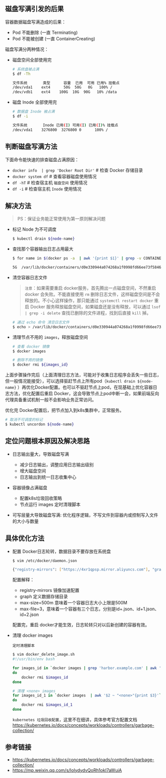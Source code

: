 ## 磁盘写满引发的后果

容器数据磁盘写满造成的后果：

- Pod 不能删除 (一直 Terminating)
- Pod 不能被创建 (一直 ContainerCreating)

磁盘写满分两种情况：

- 磁盘空间全部使用完

    ```bash
    # 系统盘被占满
    $ df -Th

    文件系统       类型      容量  已用  可用 已用% 挂载点
    /dev/vda1    ext4      50G  50G   0G   100% /
    /dev/vdb1    ext4    100G  10G  90G   10% /data
    ```

- 磁盘 Inode 全部使用完

    ```bash
    # 数据盘 Inode 被占满
    $ df -i

    文件系统       Inode 已用(I) 可用(I) 已用(I)% 挂载点
    /dev/vda1    3276800  3276800 0      100% /
    ```

## 判断磁盘写满方法

下面命令能快速的排查磁盘占满原因：

- `docker info  | grep 'Docker Root Dir'` # 检查 Docker 存储目录
- `docker system df` # 查看容器磁盘使用情况
- `df -hT` # 检查宿主机 `磁盘空间` 使用情况
- `df -i`  # 检查宿主机 `Inode` 使用情况

## 解决方法

> PS：保证业务能正常使用为第一原则解决问题

- 标记 Node 为不可调度

    ```bash
    $ kubectl drain ${node-name}
    ```

- 查找那个容器输出日志占用最大

    ```bash
    $ for name in $(docker ps -a  | awk '{print $1}' | grep -v CONTAINER); do docker inspect $name | grep LogPath | awk '{print $NF}' | tr -d '",' |xargs du -sh;done

    5G	/var/lib/docker/containers/d0e330944a074268a1f0998fd66ee73f584642352a2fe77304c1fa49b819893a/d0e330944a074268a1f0998fd66ee73f584642352a2fe77304c1fa49b819893a-json.log
    ```

- 清空容器日志文件

    > `注意`：如果需要重启 docker服务，首先腾出一点磁盘空间，不然重启 docker 会失败。不能直接使用 `rm` 删除日志文件，这样磁盘空间是不会释放的。不小心这样操作，那只能通过 `systemctl restart docker` 重启 Docker 服务释放磁盘空间，如果磁盘还是没有释放，可以通过 `lsof | grep -i delete` 查找已删除的文件进程，找到后直接 `kill` 掉。

    ```bash
    # 通过 echo 命令 清空日志文件
    $ echo > /var/lib/docker/containers/d0e330944a074268a1f0998fd66ee73f584642352a2fe77304c1fa49b819893a/d0e330944a074268a1f0998fd66ee73f584642352a2fe77304c1fa49b819893a-json.log
    ```

- 清理节点不用的 `images`，释放磁盘空间

    ```bash
    # 查看 docker 镜像
    $ docker images

    # 删除不用的镜像
    $ docker rmi ${images_id}
    ```


上面步骤操作完后（上面清理日志方法，可能对于收集日志程序会丢失一些日志，但一般情况能接受），可以选择驱赶节点上所有pod（`kubectl drain ${node-name}` ）再优化Docker配置。也可以不驱赶节点上pod，在现基础上优化容器日志方法，优化配置后重启 Docker，这会导致节点上pod中断一会，如果前端反向代理具备重试机制一般不会影响业务正常访问。

优化完 Docker配置后，把节点加入到k8s集群中，正常服务。
```bash
# 取消不可调度的标记
$ kubectl uncordon ${node-name}
```

## 定位问题根本原因及解决思路

- 日志输出量大，导致磁盘写满
    - 减少日志输出，调整应用日志输出级别
    - 增大磁盘空间
    - 日志输出到统一日志收集中心

- 容器镜像占满磁盘
    - 配置k8s垃圾回收策略
    - 节点运行 images 定时清理脚本

- 可写层量大导致磁盘写满: 优化程序逻辑，不写文件到容器内或控制写入文件的大小与数量

## 具体优化方法

- 配置 Docker日志轮转，数据目录不要存放在系统盘
    ```bash
    $ vim /etc/docker/daemon.json

    {"registry-mirrors": ["https://4xr1qpsp.mirror.aliyuncs.com"], "graph": "/data/docker", "log-opts": {"max-size":"500m", "max-file":"3"}}
    ```

    配置解释：
    - registry-mirrors 镜像加速配置
    - graph 定义数据存储目录
    - max-size=500m 意味着一个容器日志大小上限是500M
    - max-file=3，意味着一个容器有三个日志，分别是id+.json、id+1.json、id+2.json

    配置完，重启 docker才能生效，日志轮转只对以后新创建的容器有效。


- 清理 docker images

    `定时清理脚本`
    ```bash
    $ vim docker_delete_image.sh
    #!/usr/bin/env bash

    for images_id in `docker images | grep 'harbor.example.com' | awk '{print $3}'`
    do
        docker rmi $images_id
    done

    # 清理 <none> images
    for images_id_1 in `docker images  | awk '$2 ~ "<none>"{print $3}'`
    do
        docker rmi $images_id_1
    done
    ```

    `kubernetes 垃圾回收配置`，这里不在细讲，具体参考官方配置文档 https://kubernetes.io/docs/concepts/workloads/controllers/garbage-collection/


## 参考链接
- https://kubernetes.io/docs/concepts/workloads/controllers/garbage-collection/
- https://mp.weixin.qq.com/s/IolydydvQoRh1okI7aWuiA